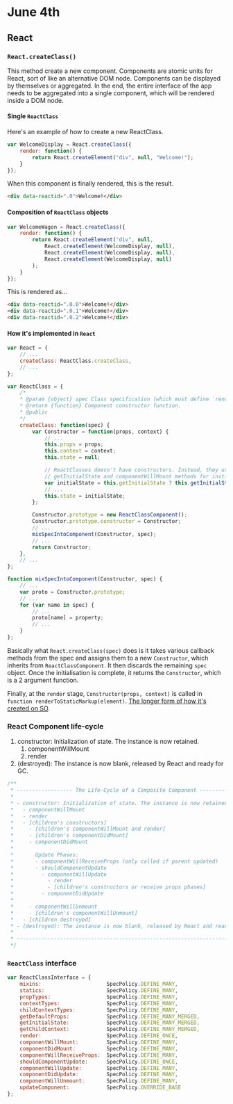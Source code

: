 # June 4th

## React

### `React.createClass()`

This method create a new component. Components are atomic units for React, sort of like an alternative DOM node. Components can be displayed by themselves or aggregated. In the end, the entire interface of the app needs to be aggregated into a single component, which will be rendered inside a DOM node.

#### Single `ReactClass`

Here's an example of how to create a new ReactClass.

```javascript
var WelcomeDisplay = React.createClass({
    render: function() {
        return React.createElement("div", null, "Welcome!");
    }
});
```

When this component is finally rendered, this is the result.

```html
<div data-reactid=".0">Welcome!</div>
```

#### Composition of `ReactClass` objects

```javascript
var WelcomeWagon = React.createClass({
    render: function() {
        return React.createElement("div", null, 
            React.createElement(WelcomeDisplay, null),
            React.createElement(WelcomeDisplay, null),
            React.createElement(WelcomeDisplay, null)
        );
    }
});
```

This is rendered as...

```html
<div data-reactid=".0.0">Welcome!</div>
<div data-reactid=".0.1">Welcome!</div>
<div data-reactid=".0.2">Welcome!</div>
```

#### How it's implemented in `React`

```javascript
var React = {
    // ...
    createClass: ReactClass.createClass,
    // ...
};

var ReactClass = {
    /*
    * @param {object} spec Class specification (which must define `render`).
    * @return {function} Component constructor function.
    * @public
    */
    createClass: function(spec) {
        var Constructor = function(props, context) {
            // ...
            this.props = props;
            this.context = context;
            this.state = null;

            // ReactClasses doesn't have constructors. Instead, they use the
            // getInitialState and componentWillMount methods for initialization.
            var initialState = this.getInitialState ? this.getInitialState() : null;
            // ...
            this.state = initialState;
        };

        Constructor.prototype = new ReactClassComponent();
        Constructor.prototype.constructor = Constructor;
        // ...
        mixSpecIntoComponent(Constructor, spec);
        // ...
        return Constructor;
    },
    // ...
};

function mixSpecIntoComponent(Constructor, spec) {
    // ...
    var proto = Constructor.prototype;
    // ...
    for (var name in spec) {
        // ...
        proto[name] = property;
        // ...
    }
};
```

Basically what `React.createClass(spec)` does is it takes various callback methods from the spec and assigns them to a new `Constructor`, which inherits from `ReactClassComponent`. It then discards the remaining `spec` object. Once the initialisation is complete, it returns the `Constructor`, which is a 2 argument function.

Finally, at the `render` stage, `Constructor(props, context)` is called in `function renderToStaticMarkup(element)`. [The longer form of how it's created on SO](http://stackoverflow.com/questions/30652616/when-is-react-createclass-called).

### React Component life-cycle

1. constructor: Initialization of state. The instance is now retained.
    1. componentWillMount
    2. render
2. (destroyed): The instance is now blank, released by React and ready for GC.

```javascript
/**
 * ------------------ The Life-Cycle of a Composite Component ------------------
 *
 * - constructor: Initialization of state. The instance is now retained.
 *   - componentWillMount
 *   - render
 *   - [children's constructors]
 *     - [children's componentWillMount and render]
 *     - [children's componentDidMount]
 *     - componentDidMount
 *
 *       Update Phases:
 *       - componentWillReceiveProps (only called if parent updated)
 *       - shouldComponentUpdate
 *         - componentWillUpdate
 *           - render
 *           - [children's constructors or receive props phases]
 *         - componentDidUpdate
 *
 *     - componentWillUnmount
 *     - [children's componentWillUnmount]
 *   - [children destroyed]
 * - (destroyed): The instance is now blank, released by React and ready for GC.
 *
 * -----------------------------------------------------------------------------
 */
```

### `ReactClass` interface

```javascript
var ReactClassInterface = {
    mixins:                     SpecPolicy.DEFINE_MANY,
    statics:                    SpecPolicy.DEFINE_MANY,
    propTypes:                  SpecPolicy.DEFINE_MANY,
    contextTypes:               SpecPolicy.DEFINE_MANY,
    childContextTypes:          SpecPolicy.DEFINE_MANY,
    getDefaultProps:            SpecPolicy.DEFINE_MANY_MERGED,
    getInitialState:            SpecPolicy.DEFINE_MANY_MERGED,
    getChildContext:            SpecPolicy.DEFINE_MANY_MERGED,
    render:                     SpecPolicy.DEFINE_ONCE,
    componentWillMount:         SpecPolicy.DEFINE_MANY,
    componentDidMount:          SpecPolicy.DEFINE_MANY,
    componentWillReceiveProps:  SpecPolicy.DEFINE_MANY,
    shouldComponentUpdate:      SpecPolicy.DEFINE_ONCE,
    componentWillUpdate:        SpecPolicy.DEFINE_MANY,
    componentDidUpdate:         SpecPolicy.DEFINE_MANY,
    componentWillUnmount:       SpecPolicy.DEFINE_MANY,
    updateComponent:            SpecPolicy.OVERRIDE_BASE
};
```
